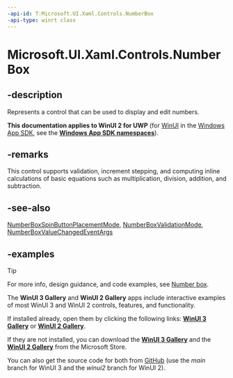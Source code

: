 ```yaml
---
-api-id: T:Microsoft.UI.Xaml.Controls.NumberBox
-api-type: winrt class
---
```


# Microsoft.UI.Xaml.Controls.NumberBox

<!--
public class NumberBox : Windows.UI.Xaml.Controls.Control
-->

## -description

Represents a control that can be used to display and edit numbers.

**This documentation applies to WinUI 2 for UWP** (for [WinUI](/windows/apps/winui/winui3/) in the [Windows App SDK](/windows/apps/windows-app-sdk/), see the **[Windows App SDK namespaces](/windows/windows-app-sdk/api/winrt/)**).

## -remarks

This control supports validation, increment stepping, and computing inline calculations of basic equations such as multiplication, division, addition, and subtraction.

## -see-also

[NumberBoxSpinButtonPlacementMode](numberboxspinbuttonplacementmode.md), [NumberBoxValidationMode](numberboxvalidationmode.md), [NumberBoxValueChangedEventArgs](numberboxvaluechangedeventargs.md)

## -examples

> [!TIP]
> For more info, design guidance, and code examples, see [Number box](/windows/apps/design/controls/number-box).
>
> The **WinUI 3 Gallery** and **WinUI 2 Gallery** apps include interactive examples of most WinUI 3 and WinUI 2 controls, features, and functionality.
>
> If installed already, open them by clicking the following links: [**WinUI 3 Gallery**](winui3gallery:/item/NumberBox) or [**WinUI 2 Gallery**](winui2gallery:/item/NumberBox).
>
> If they are not installed, you can download the [**WinUI 3 Gallery**](https://www.microsoft.com/store/productId/9P3JFPWWDZRC) and the [**WinUI 2 Gallery**](https://www.microsoft.com/store/productId/9MSVH128X2ZT) from the Microsoft Store.
>
> You can also get the source code for both from [GitHub](https://github.com/Microsoft/WinUI-Gallery) (use the *main* branch for WinUI 3 and the *winui2* branch for WinUI 2).
